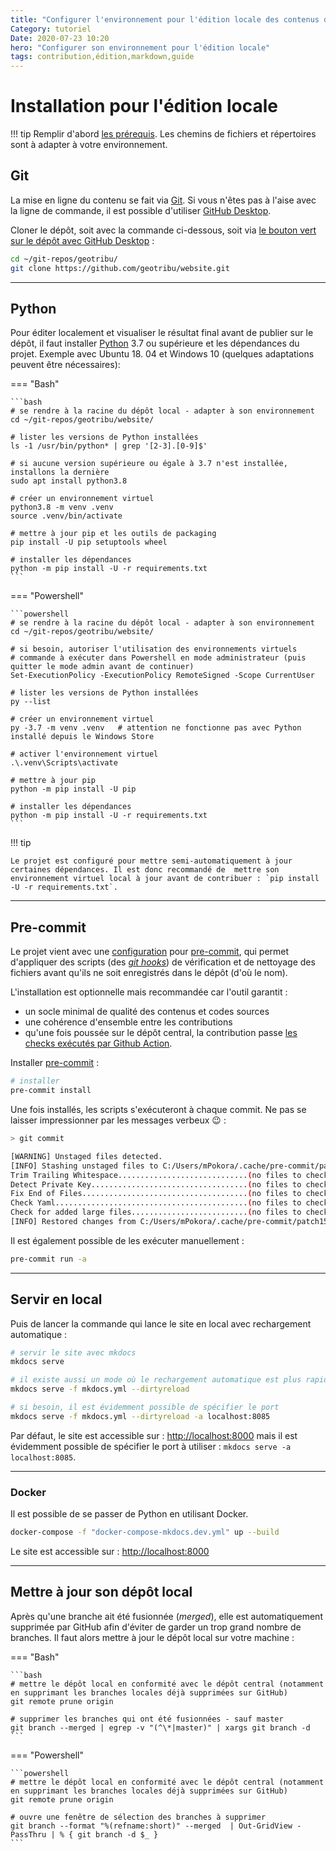 ```yaml
---
title: "Configurer l'environnement pour l'édition locale des contenus de Geotribu"
Category: tutoriel
Date: 2020-07-23 10:20
hero: "Configurer son environnement pour l'édition locale"
tags: contribution,édition,markdown,guide
---
```


# Installation pour l'édition locale

!!! tip
    Remplir d'abord [les prérequis](../../requirements).
    Les chemins de fichiers et répertoires sont à adapter à votre environnement.

## Git

La mise en ligne du contenu se fait via [Git]. Si vous n'êtes pas à l'aise avec la ligne de commande, il est possible d'utiliser [GitHub Desktop].

Cloner le dépôt, soit avec la commande ci-dessous, soit via [le bouton vert sur le dépôt avec GitHub Desktop](https://github.com/geotribu/website) :

```bash
cd ~/git-repos/geotribu/
git clone https://github.com/geotribu/website.git
```

----

## Python

Pour éditer localement et visualiser le résultat final avant de publier sur le dépôt, il faut installer [Python] 3.7 ou supérieure et les dépendances du projet. Exemple avec Ubuntu 18. 04 et Windows 10 (quelques adaptations peuvent être nécessaires):

=== "Bash"

    ```bash
    # se rendre à la racine du dépôt local - adapter à son environnement
    cd ~/git-repos/geotribu/website/

    # lister les versions de Python installées
    ls -1 /usr/bin/python* | grep '[2-3].[0-9]$'

    # si aucune version supérieure ou égale à 3.7 n'est installée, installons la dernière
    sudo apt install python3.8

    # créer un environnement virtuel
    python3.8 -m venv .venv
    source .venv/bin/activate

    # mettre à jour pip et les outils de packaging
    pip install -U pip setuptools wheel

    # installer les dépendances
    python -m pip install -U -r requirements.txt
    ```

=== "Powershell"

    ```powershell
    # se rendre à la racine du dépôt local - adapter à son environnement
    cd ~/git-repos/geotribu/website/

    # si besoin, autoriser l'utilisation des environnements virtuels
    # commande à exécuter dans Powershell en mode administrateur (puis quitter le mode admin avant de continuer)
    Set-ExecutionPolicy -ExecutionPolicy RemoteSigned -Scope CurrentUser

    # lister les versions de Python installées
    py --list

    # créer un environnement virtuel
    py -3.7 -m venv .venv   # attention ne fonctionne pas avec Python installé depuis le Windows Store

    # activer l'environnement virtuel
    .\.venv\Scripts\activate

    # mettre à jour pip
    python -m pip install -U pip

    # installer les dépendances
    python -m pip install -U -r requirements.txt
    ```

!!! tip

    Le projet est configuré pour mettre semi-automatiquement à jour certaines dépendances. Il est donc recommandé de  mettre son environnement virtuel local à jour avant de contribuer : `pip install -U -r requirements.txt`.

----

## Pre-commit

Le projet vient avec une [configuration](https://github.com/geotribu/website/blob/master/.pre-commit-config.yaml) pour [pre-commit], qui permet d'appliquer des scripts (des [_git hooks_](https://git-scm.com/book/fr/v2/Personnalisation-de-Git-Crochets-Git)) de vérification et de nettoyage des fichiers avant qu'ils ne soit enregistrés dans le dépôt (d'où le nom).

L'installation est optionnelle mais recommandée car l'outil garantit :

- un socle minimal de qualité des contenus et codes sources
- une cohérence d'ensemble entre les contributions
- qu'une fois poussée sur le dépôt central, la contribution passe [les checks exécutés par Github Action](https://github.com/geotribu/website/actions?query=workflow%3A%22Code+Rules+Checker%22).

Installer [pre-commit] :

```bash
# installer
pre-commit install
```

Une fois installés, les scripts s'exécuteront à chaque commit. Ne pas se laisser impressionner par les messages verbeux :wink: :

```bash
> git commit

[WARNING] Unstaged files detected.
[INFO] Stashing unstaged files to C:/Users/mPokora/.cache/pre-commit/patch1588143245.
Trim Trailing Whitespace.............................(no files to check)Skipped
Detect Private Key...................................(no files to check)Skipped
Fix End of Files.....................................(no files to check)Skipped
Check Yaml...........................................(no files to check)Skipped
Check for added large files..........................(no files to check)Skipped
[INFO] Restored changes from C:/Users/mPokora/.cache/pre-commit/patch1588143245.
```

Il est également possible de les exécuter manuellement :

```bash
pre-commit run -a
```

----

## Servir en local

Puis de lancer la commande qui lance le site en local avec rechargement automatique :

```bash
# servir le site avec mkdocs
mkdocs serve

# il existe aussi un mode où le rechargement automatique est plus rapide mais ne concerne que la page modifiée
mkdocs serve -f mkdocs.yml --dirtyreload

# si besoin, il est évidemment possible de spécifier le port
mkdocs serve -f mkdocs.yml --dirtyreload -a localhost:8085
```

Par défaut, le site est accessible sur : <http://localhost:8000> mais il est évidemment possible de spécifier le port à utiliser : `mkdocs serve -a localhost:8085`.

----

### Docker

Il est possible de se passer de Python en utilisant Docker.

```bash
docker-compose -f "docker-compose-mkdocs.dev.yml" up --build
```

Le site est accessible sur : <http://localhost:8000>

----

## Mettre à jour son dépôt local

Après qu'une branche ait été fusionnée (*merged*), elle est automatiquement supprimée par GitHub afin d'éviter de garder un trop grand nombre de branches. Il faut alors mettre à jour le dépôt local sur votre machine :

=== "Bash"

    ```bash
    # mettre le dépôt local en conformité avec le dépôt central (notamment en supprimant les branches locales déjà supprimées sur GitHub)
    git remote prune origin

    # supprimer les branches qui ont été fusionnées - sauf master
    git branch --merged | egrep -v "(^\*|master)" | xargs git branch -d
    ```

=== "Powershell"

    ```powershell
    # mettre le dépôt local en conformité avec le dépôt central (notamment en supprimant les branches locales déjà supprimées sur GitHub)
    git remote prune origin

    # ouvre une fenêtre de sélection des branches à supprimer
    git branch --format "%(refname:short)" --merged  | Out-GridView -PassThru | % { git branch -d $_ }
    ```

<!-- Hyperlinks reference -->
[Git]: https://git-scm.com/download/
[GitHub Desktop]: https://desktop.github.com/
[GitHub]: https://help.github.com/en/github/writing-on-github
[markdown]: https://fr.wikipedia.org/wiki/Markdown
[MkDocs / Material]: https://squidfunk.github.io/mkdocs-material/specimen/
[pre-commit]: https://pre-commit.com/
[Python]: https://docs.python.org/fr/3/tutorial/
[StackEdit]: https://stackedit.io/
[Visual Studio Code]: https://github.com/DavidAnson/vscode-markdownlint#intro
